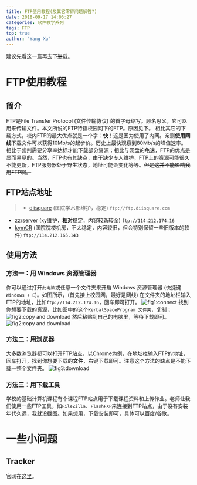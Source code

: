 ```yaml
---
title: FTP使用教程(及其它零碎问题解答?)
date: 2018-09-17 14:06:27
categories: 软件教学系列
tags: FTP
top: true
author: "Yang Xu"
---
```


建议先看这一篇再去下~~崽~~载。

<!--more-->
# FTP使用教程

## 简介
FTP是File Transfer Protocol (文件传输协议) 的首字母缩写。顾名思义，它可以用来传输文件。本文所说的FTP特指校园网下的FTP。原因见下。
相比其它的下载方式，校内FTP的最大优点就是一个字：**快**！这是因为使用了内网。亲测**使用网线**下载文件可以获得10Mb/s的起步价。历史上最快观察到80Mb/s的峰值速率。
相比于紫荆需要分享率达标才能下载部分资源；相比与网盘的龟速，FTP的优点是显而易见的。当然，FTP也有其缺点，由于缺少专人维护，FTP上的资源可能很久不能更新，FTP服务器处于野生状态，地址可能会变化等等。~~但是这并不能影响我用FTP啊。~~

## FTP站点地址
> - [diisquare](ftp://ftp.diisquare.com) (匡院学术部维护，稳定) ``ftp://ftp.diisquare.com``
- [zzrserver](ftp://114.212.174.16) (xy维护，**相对**稳定，内容较新较全) ``ftp://114.212.174.16``
- [kymCR](ftp://114.212.165.143) (匡院院楼机房，不太稳定，内容较旧，但会特别保留一些旧版本的软件) ``ftp://114.212.165.143``

## 使用方法

### 方法一：用 Windows 资源管理器
你可以通过打开``此电脑``或任意一个文件夹来开启 Windows 资源管理器 (快捷键 ``Windows + E``)。如图所示，(首先接上校园网，最好是网线) 在文件夹的地址栏输入FTP的地址，比如``ftp://114.212.174.16``，回车即可打开。
![fig1:connect](/figure/ftp/InputAddress.png)
找到你想要下载的资源，比如图中的这个``KerbalSpaceProgram 文件夹``，复制；
![fig2:copy and download](/figure/ftp/copy.png)
然后粘贴到自己的电脑里，等待下载即可。
![fig2:copy and download](/figure/ftp/paste.png)

### 方法二：用浏览器
大多数浏览器都可以打开FTP站点，以Chrome为例，在地址栏输入FTP的地址，回车打开，找到你想要下载的**文件**，右键下载即可。注意这个方法的缺点是不能下载一整个文件夹。
![fig3:download](/figure/ftp/download.png)

### 方法三：用下载工具
学校的基础计算机课程有个课程FTP站点用于下载课程资料和上传作业。老师让我们使用一些FTP工具，如``FileZilla``、``FlashFXP``来连接到FTP站点，由于~~没有安装~~年代久远，我就没截图。如果想用，下载安装即可，具体可以百度/谷歌。

# 一些小问题

## Tracker
官网在[这里](http://physlets.org/tracker/)。
